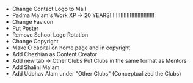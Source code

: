 - Change Contact Logo to Mail
- Padma Ma'am's Work XP -> 20 YEARS!!!!!!!!!!!!!!!!!!!!!!!!!!!!!
- Change Favicon
- Put Poster
- Remove School Logo Rotation
- Change Copyright
- Make O capital on home page and in copyright
- Add Chezhian as Content Creator
- Add new tab -> Other Clubs
    Put Clubs in the same format as Mentors
- Add Shalini Ma'am
- Add Udbhav Alam under "Other Clubs" (Conceptualized the Clubs)